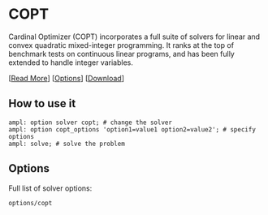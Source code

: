 # COPT

Cardinal Optimizer (COPT) incorporates a full suite of solvers for linear and convex quadratic mixed-integer programming. It ranks at the top of benchmark tests on continuous linear programs, and has been fully extended to handle integer variables.

[[Read More](https://ampl.com/products/solvers/solvers-we-sell/copt/)]
[[Options](options/copt)]
[[Download](https://portal.ampl.com)]

## How to use it

```ampl
ampl: option solver copt; # change the solver
ampl: option copt_options 'option1=value1 option2=value2'; # specify options
ampl: solve; # solve the problem
```

## Options

Full list of solver options:
```{toctree}
options/copt
```
